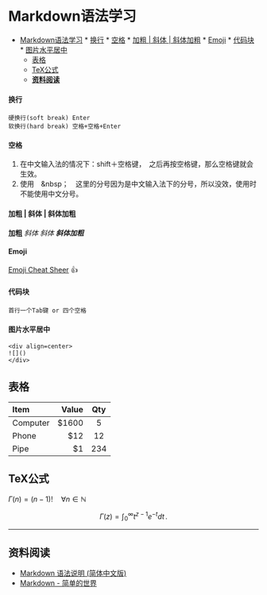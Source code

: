 # Markdown语法学习


<!-- toc orderedList:0 depthFrom:1 depthTo:6 -->

* [Markdown语法学习](#markdown语法学习)
			* [换行](#换行)
			* [空格](#空格)
			* [加粗 | 斜体 | 斜体加粗](#加粗-斜体-斜体加粗)
			* [Emoji](#emoji)
			* [代码块](#代码块)
			* [图片水平居中](#图片水平居中)
	* [表格](#表格)
	* [TeX公式](#tex公式)
	* [**资料阅读**](#资料阅读)

<!-- tocstop -->

#### 换行
	硬换行(soft break) Enter
	软换行(hard break) 空格+空格+Enter
#### 空格
1. 在中文输入法的情况下：shift＋空格键，　之后再按空格键，那么空格键就会生效。　　
2. 使用　&nbsp；　这里的分号因为是中文输入法下的分号，所以没效，使用时不能使用中文分号。

#### 加粗 | 斜体 | 斜体加粗
**加粗** 	_斜体_	*斜体*		***斜体加粗***
#### Emoji
[Emoji Cheat Sheer](https://www.webpagefx.com/tools/emoji-cheat-sheet/)
:+1:

#### 代码块
	首行一个Tab键 or 四个空格

#### 图片水平居中
	<div align=center>
	![]()
	</div>

## 表格
|   Item   | Value | Qty |
|:-------- | -----:|:---:|
| Computer | $1600 |  5  |
| Phone    |   $12 | 12  |
| Pipe     |    $1 | 234 |

## TeX公式
$\Gamma(n) = (n-1)!\quad\forall n\in\mathbb N$

$$
\Gamma(z) = \int_0^\infty t^{z-1}e^{-t}dt\,.
$$



---------------

[1]: http://example.com/ "Optional Title"
## **资料阅读**

- [Markdown 语法说明 (简体中文版)](http://www.appinn.com/markdown/)
- [Markdown - 简单的世界](https://wizardforcel.gitbooks.io/markdown-simple-world/content/index.html)
